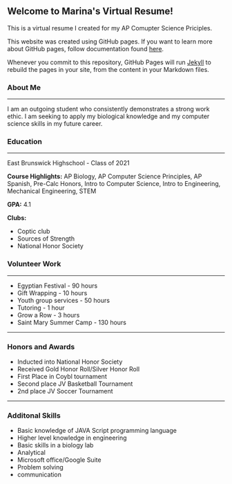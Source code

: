 ## Welcome to Marina's Virtual Resume!

This is a virtual resume I created for my AP Comupter Science Priciples. 

This website was created using GitHub pages. If you want to learn more about GitHub pages, follow documentation found [here](https://pages.github.com/).

Whenever you commit to this repository, GitHub Pages will run [Jekyll](https://jekyllrb.com/) to rebuild the pages in your site, from the content in your Markdown files.

### About Me
---
I am an outgoing student who consistently demonstrates a strong work ethic. I am seeking to apply my biological knowledge and my computer science skills in my future career. 

### Education
---
East Brunswick Highschool - Class of 2021

**Course Highlights:** AP Biology, AP Computer Science Principles, AP Spanish, Pre-Calc Honors, Intro to Computer Science, Intro to Engineering, Mechanical Engineering, STEM

**GPA:** 4.1 

**Clubs:** 
- Coptic club
- Sources of Strength 
- National Honor Society 



### Volunteer Work 
---
- Egyptian Festival - 90 hours 
- Gift Wrapping - 10 hours 
- Youth group services - 50 hours 
- Tutoring - 1 hour 
- Grow a Row - 3 hours 
- Saint Mary Summer Camp - 130 hours
---
### Honors and Awards
- Inducted into National Honor Society 
- Received Gold Honor Roll/Silver Honor Roll
- First Place in Coybl tournament 
- Second place JV Basketball Tournament
- 2nd place JV Soccer Tournament

---
### Additonal Skills  
- Basic knowledge of JAVA Script programming language 
- Higher level knowledge in engineering
- Basic skills in a biology lab 
- Analytical 
- Microsoft office/Google Suite 
- Problem solving 
- communication


